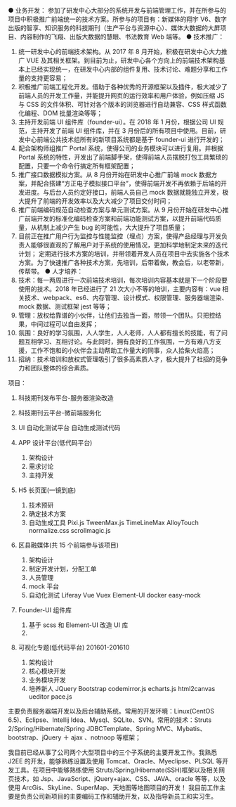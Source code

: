 ● 业务开发：
参加了研发中心大部分的系统开发与前端管理工作，并在所参与的项目中积极推广前端统一的技术方案。所参与的项目有：新媒体的翔宇 V6、数字出版的智享、知识服务的科技期刊（生产平台与资源中心）、媒体大数据的大屏项目、内容制作的飞翔、出版大数据的慧眼、书法教育 Web 端等。
● 技术推广：

1. 统一研发中心的前端技术架构。从 2017 年 8 月开始，积极在研发中心大力推广 VUE 及其相关框架。到目前为止，研发中心各个方向上的前端技术架构基本上已经实现统一，在研发中心内部的组件复用、技术讨论、难题分享和工作量的支持更容易；
2. 积极推广前端工程化开发。借助于各种优秀的开源框架以及插件，极大减少了前端人员的开发工作量，并能提升网页的运行效率和用户体验，例如压缩 JS 与 CSS 的文件体积、可针对各个版本的浏览器进行自动兼容、CSS 样式函数化编程、DOM 批量渲染等等；
3. 主持开发前端 UI 组件库（founder-ui）。在 2018 年 1 月份，根据公司 UI 规范，主持开发了前端 UI 组件库，并在 3 月份后的所有项目中使用。目前，研发中心前端公共技术组所有的新项目系统都是基于 founder-ui 进行开发的；
4. 配合架构师组推广 Portal 系统，使得公司的业务模块可以进行复用。并根据 Portal 系统的特性，开发出了前端脚手架，使得前端人员摆脱打包工具繁琐的配置，只要一个命令行搞定所有框架配置；
5. 推广接口数据模拟方案。从 8 月份开始在研发中心推广前端 mock 数据方案，并配合搭建“方正电子模拟接口平台”，使得前端开发不再依赖于后端的开发进度。与后台人员约定好接口，前端人员自己 mock 数据就能独立开发，极大提升了前端的开发效率以及大大减少了项目交付时间；
6. 推广前端编码规范自动检查方案与单元测试方案。从 9 月份开始在研发中心推广前端开发的标准化编码检查方案和前端功能测试方案，以提升前端代码质量，从机制上减少产生 bug 的可能性，大大提升了项目质量；
7. 目前正在推广用户行为监控与性能监控（埋点）方案，使得产品经理与开发负责人能够很直观的了解用户对于系统的使用情况，更加科学地制定未来的迭代计划；
   定期进行技术方案的培训，并带领着开发人员在项目中去实施各个技术方案。为了快速推广各种技术方案，先培训，后带着做，教会后，以老带新，传帮带。
   ● 人才培养：
8. 技术：每一两周进行一次前端技术培训，每次培训内容基本就是下一个阶段要使用的技术。2018 年已经进行了 21 次大小不等的培训，主要内容有：vue 相关技术、webpack、es6、内存管理、设计模式、权限管理、服务器端渲染、mock 数据、测试框架 jest 等等；
9. 管理：放权给靠谱的小伙伴，让他们去独当一面，带领一个团队。只把控结果，中间过程可以自由发挥；
10. 氛围：良好的学习氛围，人人学生，人人老师，人人都有擅长的技能，有了问题互相学习、互相讨论。与此同时，拥有良好的工作氛围，一方有难八方支援，工作不饱和的小伙伴会主动帮助工作量大的同事，众人拾柴火焰高；
11. 招纳：技术培训和放权式管理吸引了很多高素质人才，极大提升了社招的竞争力和团队整体的综合素质。

项目：

1. 科技期刊发布平台-服务器渲染改造
2. 科技期刊云平台-微前端服务化
3. UI 自动化测试平台
   自动生成测试代码

4. APP 设计平台(低代码平台)

   1. 架构设计
   2. 需求讨论
   3. 主持开发

5. H5 长页面(一镜到底)
   1. 技术预研
   2. 确定技术方案
   3. 自动生成工具
      Pixi.js TweenMax.js TimeLineMax AlloyTouch normalize.css scrollmagic.js
6. 区县融媒体(共 15 个前端参与该项目)
   1. 架构设计
   2. 制定开发计划，分配工单
   3. 人员管理
   4. mock 平台
   5. 自动化测试
      Liferay Vue Vuex Element-UI docker easy-mock
7. Founder-UI 组件库
   1. 基于 scss 和 Element-UI 改造 UI 库
   2.
8. 可视化专题(低代码平台) 201601-201610
   1. 架构设计
   2. 核心模块开发
   3. 业务模块开发
   4. 培养新人
      JQuery Bootstrap codemirror.js echarts.js html2canvas ueditor pace.js

主要负责服务器端开发以及后台辅助系统。常用的开发环境：Linux(CentOS 6.5)、Eclipse、Intellij Idea、Mysql、SQLite、SVN。常用的技术：Struts 2/Spring/Hibernate/Spring JDBCTemplate、Spring MVC、Mybatis、bootstrap、jQuery ＋ ajax 、notnoop 等框架；

我目前已经从事了公司两个大型项目中的三个子系统的主要开发工作。我熟悉 J2EE 的开发，能够熟练设置及使用 Tomcat、Oracle、Myeclipse、PLSQL 等开发工具。在项目中能够熟练使用 Struts/Spring/Hibernate(SSH)框架以及相关网页技术，如 Jsp、JavaScript、jQuery+ajax、CSS、JAVA、oracle 等等，以及使用 ArcGis、SkyLine、SuperMap、天地图等地图项目的开发！
我目前工作主要是负责公司新项目的主要编码工作和辅助开发，以及指导新员工和实习生。
